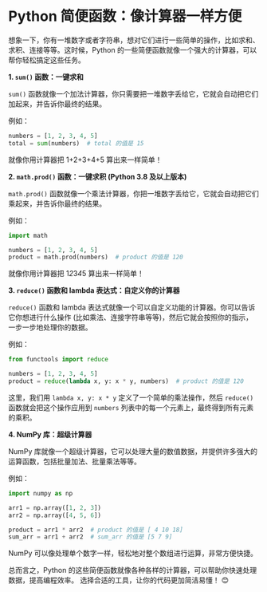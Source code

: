 # Python 简便函数：像计算器一样方便

想象一下，你有一堆数字或者字符串，想对它们进行一些简单的操作，比如求和、求积、连接等等。这时候，Python 的一些简便函数就像一个强大的计算器，可以帮你轻松搞定这些任务。

**1. `sum()` 函数：一键求和**

`sum()` 函数就像一个加法计算器，你只需要把一堆数字丢给它，它就会自动把它们加起来，并告诉你最终的结果。

例如：

```python
numbers = [1, 2, 3, 4, 5]
total = sum(numbers)  # total 的值是 15
```

就像你用计算器把 1+2+3+4+5 算出来一样简单！

**2. `math.prod()` 函数：一键求积 (Python 3.8 及以上版本)**

`math.prod()` 函数就像一个乘法计算器，你把一堆数字丢给它，它就会自动把它们乘起来，并告诉你最终的结果。

例如：

```python
import math

numbers = [1, 2, 3, 4, 5]
product = math.prod(numbers)  # product 的值是 120
```

就像你用计算器把 1*2*3*4*5 算出来一样简单！

**3. `reduce()` 函数和 lambda 表达式：自定义你的计算器**

`reduce()` 函数和 lambda 表达式就像一个可以自定义功能的计算器。你可以告诉它你想进行什么操作 (比如乘法、连接字符串等等)，然后它就会按照你的指示，一步一步地处理你的数据。

例如：

```python
from functools import reduce

numbers = [1, 2, 3, 4, 5]
product = reduce(lambda x, y: x * y, numbers)  # product 的值是 120
```

这里，我们用 `lambda x, y: x * y` 定义了一个简单的乘法操作，然后 `reduce()` 函数就会把这个操作应用到 `numbers` 列表中的每一个元素上，最终得到所有元素的乘积。

**4. NumPy 库：超级计算器**

NumPy 库就像一个超级计算器，它可以处理大量的数值数据，并提供许多强大的运算函数，包括批量加法、批量乘法等等。

例如：

```python
import numpy as np

arr1 = np.array([1, 2, 3])
arr2 = np.array([4, 5, 6])

product = arr1 * arr2  # product 的值是 [ 4 10 18]
sum_arr = arr1 + arr2  # sum_arr 的值是 [5 7 9]
```

NumPy 可以像处理单个数字一样，轻松地对整个数组进行运算，非常方便快捷。

总而言之，Python 的这些简便函数就像各种各样的计算器，可以帮助你快速处理数据，提高编程效率。 选择合适的工具，让你的代码更加简洁易懂！ 😊 
